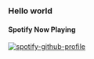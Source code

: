 ### Hello world

#### Spotify Now Playing
[![spotify-github-profile](https://spotify-github-profile.kittinanx.com/api/view?uid=1393925530&cover_image=true&theme=novatorem&show_offline=true&background_color=121212&interchange=false&bar_color_cover=true&bar_color=53b14f)](https://spotify-github-profile.kittinanx.com/api/view?uid=1393925530&redirect=true)
